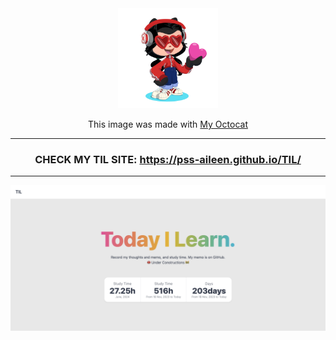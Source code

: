 <div align="center">

<img width="160" src="documents/assets/octcat.png" alt="TIL" />

This image was made with [My Octocat](https://myoctocat.com/)

---

### CHECK MY TIL SITE: https://pss-aileen.github.io/TIL/

---

![til](documents/assets/til-image.png)

</div>
